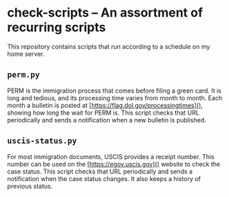 # check-scripts – An assortment of recurring scripts

This repository contains scripts that run according to a schedule on my home
server.

## `perm.py`

PERM is the immigration process that comes before filing a green card. It is
long and tedious, and its processing time varies from month to month. Each month
a bulletin is posted at [https://flag.dol.gov/processingtimes](), showing how
long the wait for PERM is. This script checks that URL periodically and sends a
notification when a new bulletin is published.

## `uscis-status.py`

For most immigration documents, USCIS provides a receipt number. This number can
be used on the [https://egov.uscis.gov]() website to check the case status. This
script checks that URL periodically and sends a notification when the case
status changes. It also keeps a history of previous status.
